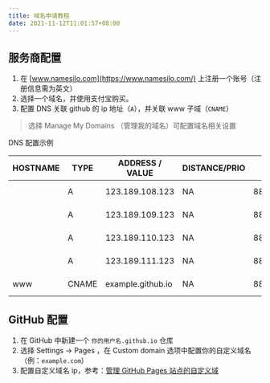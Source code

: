 ```yaml
---
title: 域名申请教程
date: 2021-11-12T11:01:57+08:00
---
```


## 服务商配置

1. 在 [www.namesilo.com](https://www.namesilo.com/) 上注册一个账号（注册信息需为英文）
2. 选择一个域名，并使用支付宝购买。
3. 配置 DNS 关联 github 的 ip 地址（`A`），并关联 www 子域（`CNAME`）

> 选择 Manage My Domains （管理我的域名）可配置域名相关设置 

DNS 配置示例

| HOSTNAME | TYPE  | ADDRESS / VALUE   | DISTANCE/PRIO | TTL       | SERVICE   |
| -------- | ----- | ----------------- | ------------- | --------- | --------- |
|          | A     | 123.189.108.123   | NA            | 8808***** | 3rd-party |
|          | A     | 123.189.109.123   | NA            | 8808***** | 3rd-party |
|          | A     | 123.189.110.123   | NA            | 8808***** | 3rd-party |
|          | A     | 123.189.111.123   | NA            | 8808***** | 3rd-party |
| www      | CNAME | example.github.io | NA            | 8808***** | 3rd-party |


## GitHub 配置

1. 在 GitHub 中新建一个 `你的用户名.github.io` 仓库
2. 选择 Settings -> Pages ，在 Custom domain 选项中配置你的自定义域名（例：`example.com`）
3. 配置自定义域名 ip，参考：[管理 GitHub Pages 站点的自定义域](https://docs.github.com/en/pages/configuring-a-custom-domain-for-your-github-pages-site/managing-a-custom-domain-for-your-github-pages-site)